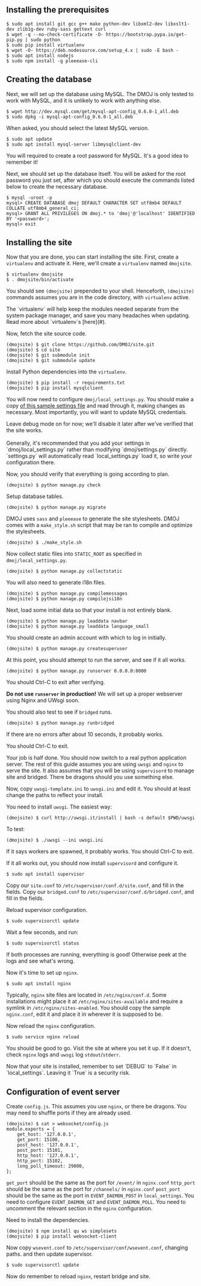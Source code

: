 ## Installing the prerequisites

```
$ sudo apt install git gcc g++ make python-dev libxml2-dev libxslt1-dev zlib1g-dev ruby-sass gettext curl
$ wget -q --no-check-certificate -O- https://bootstrap.pypa.io/get-pip.py | sudo python
$ sudo pip install virtualenv
$ wget -O- https://deb.nodesource.com/setup_4.x | sudo -E bash -
$ sudo apt install nodejs
$ sudo npm install -g pleeease-cli
```

## Creating the database

Next, we will set up the database using MySQL. The DMOJ is only tested to work with MySQL, and it is unlikely to work with anything else.

```
$ wget http://dev.mysql.com/get/mysql-apt-config_0.6.0-1_all.deb
$ sudo dpkg -i mysql-apt-config_0.6.0-1_all.deb
```
When asked, you should select the latest MySQL version.

```
$ sudo apt update
$ sudo apt install mysql-server libmysqlclient-dev
```

You will required to create a root password for MySQL. It's a good idea to remember it!

Next, we should set up the database itself. You will be asked for the root password you just set, after which you should execute the commands listed below to create the necessary database.

```
$ mysql -uroot -p
mysql> CREATE DATABASE dmoj DEFAULT CHARACTER SET utf8mb4 DEFAULT COLLATE utf8mb4_general_ci;
mysql> GRANT ALL PRIVILEGES ON dmoj.* to 'dmoj'@'localhost' IDENTIFIED BY '<password>';
mysql> exit
```

## Installing the site

Now that you are done, you can start installing the site. First, create a `virtualenv` and activate it. Here, we'll create a `virtualenv` named `dmojsite`.

```
$ virtualenv dmojsite
$ . dmojsite/bin/activate
```
You should see `(dmojsite)` prepended to your shell. Henceforth, `(dmojsite)` commands assumes you are in the code directory, with `virtualenv` active.

<div class="alert alert-info">
The `virtualenv` will help keep the modules needed separate from the system package manager, and save you many headaches when updating. Read more about `virtualenv`s [here](#).
</div>

Now, fetch the site source code.

```
(dmojsite) $ git clone https://github.com/DMOJ/site.git
(dmojsite) $ cd site
(dmojsite) $ git submodule init
(dmojsite) $ git submodule update
```

Install Python dependencies into the `virtualenv`.

```
(dmojsite) $ pip install -r requirements.txt
(dmojsite) $ pip install mysqlclient
```

You will now need to configure `dmoj/local_settings.py`. You should make a copy [of this sample settings file](https://github.com/DMOJ/docs/blob/master/sample_files/local_settings.py) and read through it, making changes as necessary. Most importantly, you will want to update MySQL credentials.

<div class="alert alert-info">
Leave debug mode on for now; we'll disable it later after we've verified that the site works.
<br/><br/>
Generally, it's recommended that you add your settings in `dmoj/local_settings.py` rather than modifying `dmoj/settings.py` directly. `settings.py` will automatically read `local_settings.py` load it, so write your configuration there.
</div>

Now, you should verify that everything is going according to plan.

```
(dmojsite) $ python manage.py check
```

Setup database tables.

```
(dmojsite) $ python manage.py migrate
```

DMOJ uses `sass` and `pleeease` to generate the site stylesheets. DMOJ comes with a `make_style.sh` script that may be ran to compile and optimize the stylesheets.

```
(dmojsite) $ ./make_style.sh
```

Now collect static files into `STATIC_ROOT` as specified in `dmoj/local_settings.py`.

```
(dmojsite) $ python manage.py collectstatic
```

You will also need to generate i18n files.

```
(dmojsite) $ python manage.py compilemessages
(dmojsite) $ python manage.py compilejsi18n
```

Next, load some initial data so that your install is not entirely blank.

```
(dmojsite) $ python manage.py loaddata navbar
(dmojsite) $ python manage.py loaddata language_small
```

You should create an admin account with which to log in initially.

```
(dmojsite) $ python manage.py createsuperuser
```

At this point, you should attempt to run the server, and see if it all works.

```
(dmojsite) $ python manage.py runserver 0.0.0.0:8000
```

You should Ctrl-C to exit after verifying.

**Do not use `runserver` in production!**
We will set up a proper webserver using Nginx and UWsgi soon.

You should also test to see if `bridged` runs.

```
(dmojsite) $ python manage.py runbridged
```

If there are no errors after about 10 seconds, it probably works.

You should Ctrl-C to exit.

Your job is half done.
You should now switch to a real python application server.
The rest of this guide assumes you are using `uwsgi` and `nginx` to serve the site.
It also assumes that you will be using `supervisord` to manage site and bridged.
There be dragons should you use something else.

Now, copy `uwsgi-template.ini` to `uwsgi.ini` and edit it.
You should at least change the paths to reflect your install.

You need to install `uwsgi`. The easiest way:

```
(dmojsite) $ curl http://uwsgi.it/install | bash -s default $PWD/uwsgi
```

To test:

```
(dmojsite) $ ./uwsgi --ini uwsgi.ini
```

If it says workers are spawned, it probably works.
You should Ctrl-C to exit.

If it all works out, you should now install `supervisord` and configure it.

```
$ sudo apt install supervisor
```

Copy our `site.conf` to `/etc/supervisor/conf.d/site.conf`, and fill in the fields.
Copy our `bridged.conf` to `/etc/supervisor/conf.d/bridged.conf`, and fill in the fields.

Reload supervisor configuration.

```
$ sudo supervisorctl update
```

Wait a few seconds, and run:

```
$ sudo supervisorctl status
```

If both processes are running, everything is good!
Otherwise peek at the logs and see what's wrong.

Now it's time to set up `nginx`.

```
$ sudo apt install nginx
```

Typically, `nginx` site files are located in `/etc/nginx/conf.d`.
Some installations might place it at `/etc/nginx/sites-available`
and require a symlink in `/etc/nginx/sites-enabled`.
You should copy the sample `nginx.conf`, edit it and place it in wherever
it is supposed to be.

Now reload the `nginx` configuration.

```
$ sudo service nginx reload
```

You should be good to go. Visit the site at where you set it up.
If it doesn't, check `nginx` logs and `uwsgi` log `stdout`/`stderr`.

<div class="alert alert-info">
Now that your site is installed, remember to set `DEBUG` to `False` in
`local_settings`. Leaving it `True` is a security risk.
</div>

## Configuration of event server
Create `config.js`. This assumes you use `nginx`, or there be dragons.
You may need to shuffle ports if they are already used.

```
(dmojsite) $ cat > websocket/config.js
module.exports = {
    get_host: '127.0.0.1',
    get_port: 15100,
    post_host: '127.0.0.1',
    post_port: 15101,
    http_host: '127.0.0.1',
    http_port: 15102,
    long_poll_timeout: 29000,
};
```

`get_port` should be the same as the port for `/event/` in `nginx.conf`
`http_port` should be the same as the port for `/channels/` in `nginx.conf`
`post_port` should be the same as the port in `EVENT_DAEMON_POST` in `local_settings`.
You need to configure `EVENT_DAEMON_GET` and `EVENT_DAEMON_POLL`.
You need to uncomment the relevant section in the `nginx` configuration.

Need to install the dependencies.

```
(dmojsite) $ npm install qu ws simplesets
(dmojsite) $ pip install websocket-client
```

Now copy `wsevent.conf` to `/etc/supervisor/conf/wsevent.conf`, changing paths.
and then update supervisor.

```
$ sudo supervisorctl update
```

Now do remember to reload `nginx`, restart bridge and site.
